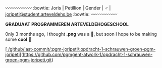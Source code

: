

:wavy_dash::wavy_dash::wavy_dash::wavy_dash::wavy_dash::wavy_dash:
:bowtie: Joris | Petillion 
| Gender | :male_sign:
| joripeti@student.arteveldehs.be :bowtie:
:wavy_dash::wavy_dash::wavy_dash::wavy_dash::wavy_dash::wavy_dash:

**GRADUAAT PROGRAMMEREN ARTEVELDEHOGESCHOOL**

   0nly 3 months ago, I thought **.png** was a :penguin:, but soon I hope to be making some **cool** :poop:

[[   /github/last-commit/:pgm-joripeti/:opdracht-1-schrauwen-groen-pgm-joripeti](https://img.shields.io/github/last-commit/pgm-joripeti/pgmgent-atwork-1%20/%20opdracht-1-schrauwen-groen-pgm-joripeti?style=for-the-badge)](https://github.com/pgmgent-atwork-1/opdracht-1-schrauwen-groen-pgm-joripeti.git)